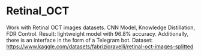 # Retinal_OCT
Work with Retinal OCT images datasets. CNN Model, Knowledge Distillation, FDR Control. Result: lightweight model with 96.8% accuracy. Additionally, there is an interface in the form of a Telegram bot.
Dataset: https://www.kaggle.com/datasets/fabrizioravelli/retinal-oct-images-splitted
